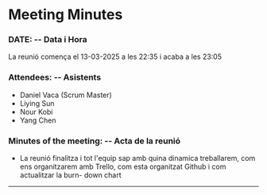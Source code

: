 # Meeting Minutes
### DATE: -- Data i Hora
La reunió comença el 13-03-2025 a les 22:35 i acaba a les 23:05
### Attendees: -- Asistents
* Daniel Vaca (Scrum Master)
* Liying Sun
* Nour Kobi
* Yang Chen
### Minutes of the meeting: -- Acta de la reunió
* La reunió finalitza i tot l'equip sap amb quina dinamica treballarem, com ens organitzarem amb Trello, com esta organitzat Github i com actualitzar la burn-  down chart  
---

